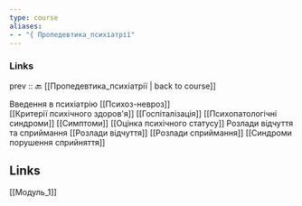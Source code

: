 ```yaml
---
type: course
aliases: 
- - "{ Пропедевтика_психіатрії"
---
```

### Links
prev :: 🔙 [[Пропедевтика_психіатрії | back to course]]

Введення в психіатрію
	[[Психоз-невроз]]  
	[[Критерії психічного здоров'я]]
	[[Госпіталізація]]
	[[Психопатологічні синдроми]]
	[[Симптоми]]
	[[Оцінка психічного статусу]]
Розлади відчуття та сприймання
	[[Розлади відчуття]]
	[[Розлади сприймання]]
	[[Синдроми порушення сприйняття]]


## Links
[[Модуль_1]]